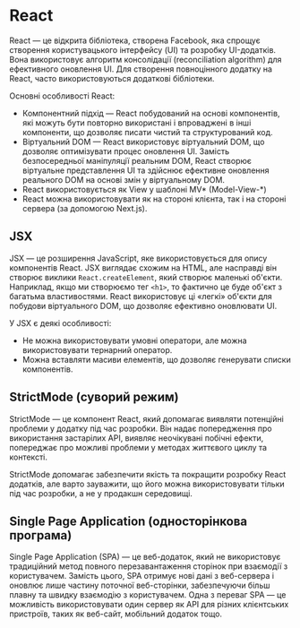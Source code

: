 # React

React — це відкрита бібліотека, створена Facebook, яка спрощує створення користувацького інтерфейсу (UI) та розробку UI-додатків. Вона використовує алгоритм консолідації (reconciliation algorithm) для ефективного оновлення UI. Для створення повноцінного додатку на React, часто використовуються додаткові бібліотеки.

Основні особливості React:

-   Компонентний підхід — React побудований на основі компонентів, які можуть бути повторно використані і впроваджені в інші компоненти, що дозволяє писати чистий та структурований код.
-   Віртуальний DOM — React використовує віртуальний DOM, що дозволяє оптимізувати процес оновлення UI. Замість безпосередньої маніпуляції реальним DOM, React створює віртуальне представлення UI та здійснює ефективне оновлення реального DOM на основі змін у віртуальному DOM.
-   React використовується як View у шаблоні MV* (Model-View-*)
-   React можна використовувати як на стороні клієнта, так і на стороні сервера (за допомогою Next.js).

## JSX

JSX — це розширення JavaScript, яке використовується для опису компонентів React. JSX виглядає схожим на HTML, але насправді він створює виклики `React.createElement`, який створює маленькі об'єкти. Наприклад, якщо ми створюємо тег `<h1>`, то фактично це буде об'єкт з багатьма властивостями. React використовує ці «легкі» об'єкти для побудови віртуального DOM, що дозволяє ефективно оновлювати UI.

У JSX є деякі особливості:

-   Не можна використовувати умовні оператори, але можна використовувати тернарний оператор.
-   Можна вставляти масиви елементів, що дозволяє генерувати списки компонентів.

## StrictMode (суворий режим)

StrictMode — це компонент React, який допомагає виявляти потенційні проблеми у додатку під час розробки. Він надає попередження про використання застарілих API, виявляє неочікувані побічні ефекти, попереджає про можливі проблеми у методах життєвого циклу та контексті.

StrictMode допомагає забезпечити якість та покращити розробку React додатків, але варто зауважити, що його можна використовувати тільки під час розробки, а не у продакшн середовищі.

## Single Page Application (односторінкова програма)

Single Page Application (SPA) — це веб-додаток, який не використовує традиційний метод повного перезавантаження сторінок при взаємодії з користувачем. Замість цього, SPA отримує нові дані з веб-сервера і оновлює лише частину поточної веб-сторінки, забезпечуючи більш плавну та швидку взаємодію з користувачем. Одна з переваг SPA — це можливість використовувати один сервер як API для різних клієнтських пристроїв, таких як веб-сайт, мобільний додаток тощо.
